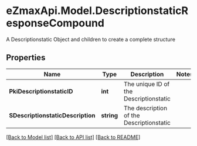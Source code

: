 # eZmaxApi.Model.DescriptionstaticResponseCompound
A Descriptionstatic Object and children to create a complete structure

## Properties

Name | Type | Description | Notes
------------ | ------------- | ------------- | -------------
**PkiDescriptionstaticID** | **int** | The unique ID of the Descriptionstatic | 
**SDescriptionstaticDescription** | **string** | The description of the Descriptionstatic | 

[[Back to Model list]](../README.md#documentation-for-models) [[Back to API list]](../README.md#documentation-for-api-endpoints) [[Back to README]](../README.md)

